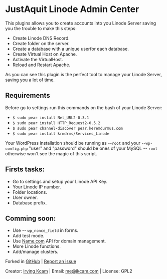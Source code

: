 JustAquit Linode Admin Center
=============================

This plugins allows you to create accounts into you Linode Server saving you the trouble to make this steps:

* Create Linode DNS Record.
* Create folder on the server.
* Create a database with a unique userfor each database.
* Create Virtual Host on Apache.
* Activate the VirtualHost.
* Reload and Restart Apache.

As you can see this plugin is the perfect tool to manage your Linode Server, saving you a lot of time.


Requirements
------------
Before go to settings run this commands on the bash of your Linode Server:
		
* `$ sudo pear install Net_URL2-0.3.1`
* `$ sudo pear install HTTP_Request2-0.5.2`
* `$ sudo pear channel-discover pear.keremdurmus.com`
* `$ sudo pear install krmdrms/Services_Linode`

Your WordPress installation should be running as --`root` and your --`wp-config.php` "user" and "password" should be ones of your MySQL -- `root` otherwise won't see the magic of this script.</p>

Firsts tasks:
-------------

* Go to settings and setup your Linode API Key.
* Your Linode IP number.
* Folder locations.
* User owner.
* Database prefix.

Comming soon:
-------------
* Use -- `wp_nonce_field` in forms.
* Add test mode.
* Use [Name.com](http://name.com) API for domain management.
* More Linode functions.
* Add/manage clusters.

Forked in [GitHub](https://github.com/ikcam/justaquit-admin) | [Report an issue](https://github.com/ikcam/justaquit-admin/issues)

Creator: [Irving Kcam](http://ikcam.com) | Email: [me@ikcam.com](mailto:me@ikcam) |	License: GPL2